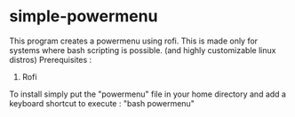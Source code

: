 # simple-powermenu
This program creates a powermenu using rofi. This is made only for systems where bash scripting is possible. (and highly customizable linux distros)
Prerequisites : 
1. Rofi


To install simply put the "powermenu" file in your home directory and add a keyboard shortcut to execute : "bash powermenu" 
